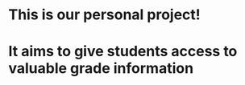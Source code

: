 # This is our personal project! 
# It aims to give students access to valuable grade information 
# 

 
